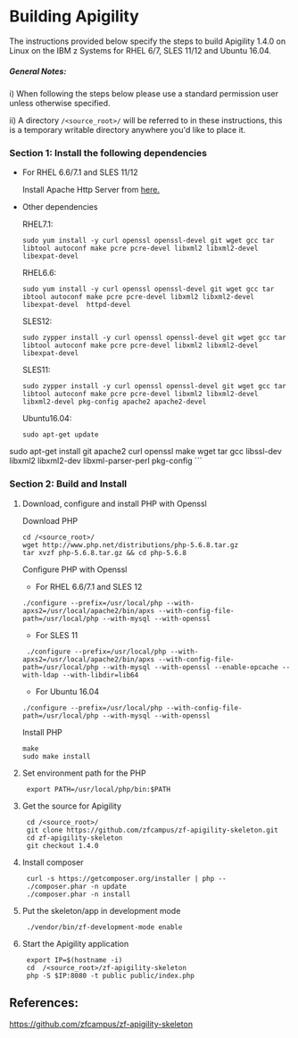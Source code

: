 <!---PACKAGE:Apigility--->
<!---DISTRO:SLES 12:1.4.0--->
<!---DISTRO:SLES 11:1.4.0--->
<!---DISTRO:RHEL 7.1:1.4.0--->
<!---DISTRO:RHEL 6.6:1.4.0--->
<!---DISTRO:Ubuntu 16.x:1.4.0--->

# Building Apigility

The instructions provided below specify the steps to build Apigility 1.4.0 on Linux on the IBM z Systems for RHEL 6/7, SLES 11/12 and Ubuntu 16.04.

##### General Notes:
      
i) When following the steps below please use a standard permission user unless otherwise specified.

ii) A directory `/<source_root>/` will be referred to in these instructions, this is a temporary writable directory anywhere you'd like to place it.


### Section 1: Install the following dependencies

* For RHEL 6.6/7.1 and SLES 11/12 

    Install Apache Http Server from [here.](https://github.com/linux-on-ibm-z/docs/wiki/Building-Apache-HTTP-Server)
    
* Other dependencies

	RHEL7.1:
	```
	sudo yum install -y curl openssl openssl-devel git wget gcc tar libtool autoconf make pcre pcre-devel libxml2 libxml2-devel libexpat-devel  
	```
	RHEL6.6:
	```
	sudo yum install -y curl openssl openssl-devel git wget gcc tar ibtool autoconf make pcre pcre-devel libxml2 libxml2-devel libexpat-devel  httpd-devel
	```

	SLES12:
	```
	sudo zypper install -y curl openssl openssl-devel git wget gcc tar libtool autoconf make pcre pcre-devel libxml2 libxml2-devel libexpat-devel
	```
	
	SLES11:
	```
	sudo zypper install -y curl openssl openssl-devel git wget gcc tar libtool autoconf make pcre pcre-devel libxml2 libxml2-devel libxml2-devel pkg-config apache2 apache2-devel
	```

    Ubuntu16.04:
	```
	sudo apt-get update
sudo apt-get install git apache2 curl openssl make wget tar gcc libssl-dev libxml2 libxml2-dev libxml-parser-perl pkg-config
	```

### Section 2: Build and Install
1. Download, configure and install PHP with Openssl
  
	Download PHP
	
	```
	cd /<source_root>/
	wget http://www.php.net/distributions/php-5.6.8.tar.gz 
	tar xvzf php-5.6.8.tar.gz && cd php-5.6.8
	```
	
	Configure PHP with Openssl
	
    * For RHEL 6.6/7.1 and SLES 12
	
	```
	./configure --prefix=/usr/local/php --with-apxs2=/usr/local/apache2/bin/apxs --with-config-file-path=/usr/local/php --with-mysql --with-openssl
	```
	
	* For SLES 11
	
	```
	 ./configure --prefix=/usr/local/php --with-apxs2=/usr/local/apache2/bin/apxs --with-config-file-path=/usr/local/php --with-mysql --with-openssl --enable-opcache --with-ldap --with-libdir=lib64
	```
	
    * For Ubuntu 16.04
        
    ```
    ./configure --prefix=/usr/local/php --with-config-file-path=/usr/local/php --with-mysql --with-openssl
    ```
	
	Install PHP
	```
	make
    sudo make install
    ```

2. Set environment path for the PHP

		export PATH=/usr/local/php/bin:$PATH

3. Get the source for Apigility

        cd /<source_root>/
        git clone https://github.com/zfcampus/zf-apigility-skeleton.git 
        cd zf-apigility-skeleton 
        git checkout 1.4.0

4. Install composer

        curl -s https://getcomposer.org/installer | php --
        ./composer.phar -n update
        ./composer.phar -n install

5. Put the skeleton/app in development mode

        ./vendor/bin/zf-development-mode enable


6. Start the Apigility application

        export IP=$(hostname -i)
        cd  /<source_root>/zf-apigility-skeleton
        php -S $IP:8080 -t public public/index.php

## References:

https://github.com/zfcampus/zf-apigility-skeleton
